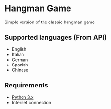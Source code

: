 # Hangman Game

Simple version of the classic hangman game

## Supported languages (From API)

- English
- Italian
- German
- Spanish
- Chinese

## Requirements

- [Python 3.x](https://www.python.org/downloads/)
- Internet connection
